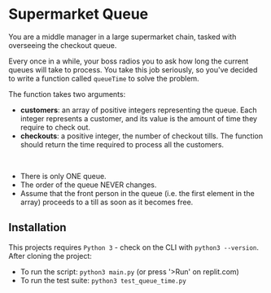 # Supermarket Queue

You are a middle manager in a large supermarket chain, tasked with overseeing the checkout queue.

Every once in a while, your boss radios you to ask how long the current queues will take to process. You take this job seriously, so you've decided to write a function called `queueTime` to solve the problem.

The function takes two arguments:

- **customers**: an array of positive integers representing the queue. Each integer represents a customer, and its value is the amount of time they require to check out.
- **checkouts**: a positive integer, the number of checkout tills.
  The function should return the time required to process all the customers.

<br />

- There is only ONE queue.
- The order of the queue NEVER changes.
- Assume that the front person in the queue (i.e. the first element in the array) proceeds to a till as soon as it becomes free.

## Installation

This projects requires `Python 3` - check on the CLI with `python3 --version`. After cloning the project:

- To run the script: `python3 main.py` (or press '>Run' on replit.com)
- To run the test suite: `python3 test_queue_time.py`
